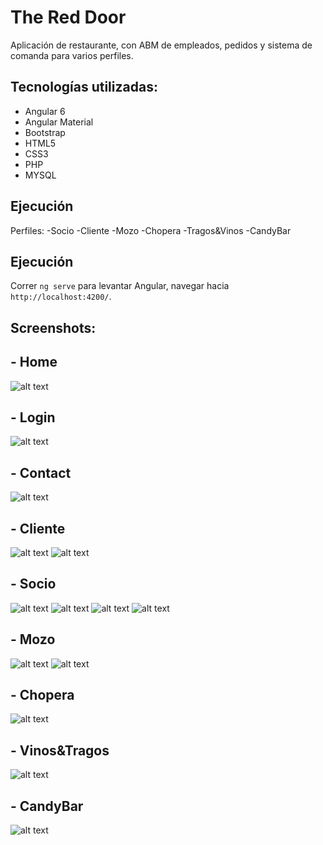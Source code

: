 # The Red Door
Aplicación de restaurante, con ABM de empleados, pedidos y sistema de comanda para varios perfiles.


## Tecnologías utilizadas:
- Angular 6
- Angular Material
- Bootstrap
- HTML5
- CSS3
- PHP 
- MYSQL

## Ejecución
Perfiles:
-Socio
-Cliente
-Mozo
-Chopera
-Tragos&Vinos
-CandyBar

## Ejecución
Correr `ng serve` para levantar Angular, navegar hacia `http://localhost:4200/`.

## Screenshots:

## - Home
![alt text](Screenshots/Home.png)

## - Login 
![alt text](Screenshots/Login.png)

## - Contact
![alt text](Screenshots/Contact.png)

## - Cliente
![alt text](Screenshots/Cliente1.png)
![alt text](Screenshots/Cliente2.png)

## - Socio 
![alt text](Screenshots/Socio1.png)
![alt text](Screenshots/Socio2.png)
![alt text](Screenshots/Socio3.png)
![alt text](Screenshots/Socio4.png)

## - Mozo 
![alt text](Screenshots/Mozo1.png)
![alt text](Screenshots/Mozo2.png)

## - Chopera 
![alt text](Screenshots/Chopera.png)

## - Vinos&Tragos 
![alt text](Screenshots/VinosTragos.png)

## - CandyBar 
![alt text](/Screenshots/CandyBar.png)

